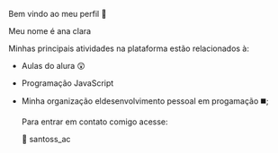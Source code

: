 Bem vindo ao meu perfil 🍌

Meu nome é ana clara 

Minhas principais atividades na plataforma estão relacionados à:

- Aulas do alura 😲
- Programação JavaScript
- Minha organização eldesenvolvimento pessoal em progamação ◼️;

  Para entrar em contato comigo acesse:

  📸 santoss_ac
